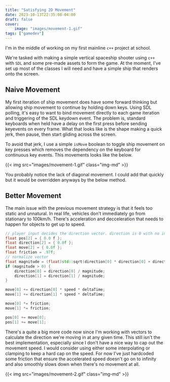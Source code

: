 ```yaml
---
title: "Satisfying 2D Movement"
date: 2023-10-13T22:35:08-04:00
draft: false
cover:
    image: "images/movement-1.gif"
tags: ["gamedev"]
---
```


I'm in the middle of working on my first mainline `c++` project at school. 

We're tasked with making a simple vertical spaceship shooter using `c++` with `SDL` and some pre-made assets to form the game. At the moment, I've set up most of the classes I will need and have a simple ship that renders onto the screen.

## Naive Movement

My first iteration of ship movement does have some forward thinking but allowing ship movement to continue by holding down keys. Using SDL polling, it's easy to want to bind movement directly to each game iteration and triggering of the SDL keydown event.
The problem is, standard keyboards when held have a delay on the first press before sending keyevents on every frame. What that looks like is the shape making a quick jerk, then pause, then start gliding across the screen.

To avoid that jerk, I use a simple `isMove` boolean to toggle ship movement on key presses which removes the dependency on the keyboard for continuous key events. This movements looks like the below.

{{< img src="images/movement-1.gif" class="img-md" >}}

You probably notice the lack of diagonal movement. I could add that quickly but it would be overridden anyways by the below method.

## Better Movement

The main issue with the previous movement strategy is that it feels too static and unnatural. In real life, vehicles don't immediately go from stationary to 100km/h. There's acceleration and decceleration that needs to happen for objects to get up to speed.

```cpp
// player input decides the direction vector. direction is 0 with no input
float pos[2] = { 0.0 f };
float direction[2] = { 0.0f };
float move[2] = { 0.0f };
float friction = .97f;
// normalize vector
float magnitude = (float)std::sqrt(direction[0] * direction[0] + direction[1] * direction[1]);
if (magnitude > 0) {
    direction[0] = direction[0] / magnitude;
    direction[1] = direction[1] / magnitude;
}

move[0] += direction[0] * speed * deltaTime;
move[1] += direction[1] * speed * deltaTime;

move[0] *= friction;
move[1] *= friction;

pos[0] += move[0];
pos[1] += move[1];
```

There's a quite a big more code now since I'm working with vectors to calculate the direction we're moving in at any given time. This still isn't the best implementation, especially since I don't have a nice way to cap out the movement speed. I would consider using either some interpolating or clamping to keep a hard cap on the speed. For now I've just hardcoded some friction that ensure the accelerated speed doesn't go on to infinity and also smoothly slows down when there's no movement at all.

{{< img src="images/movement-2.gif" class="img-md" >}}
